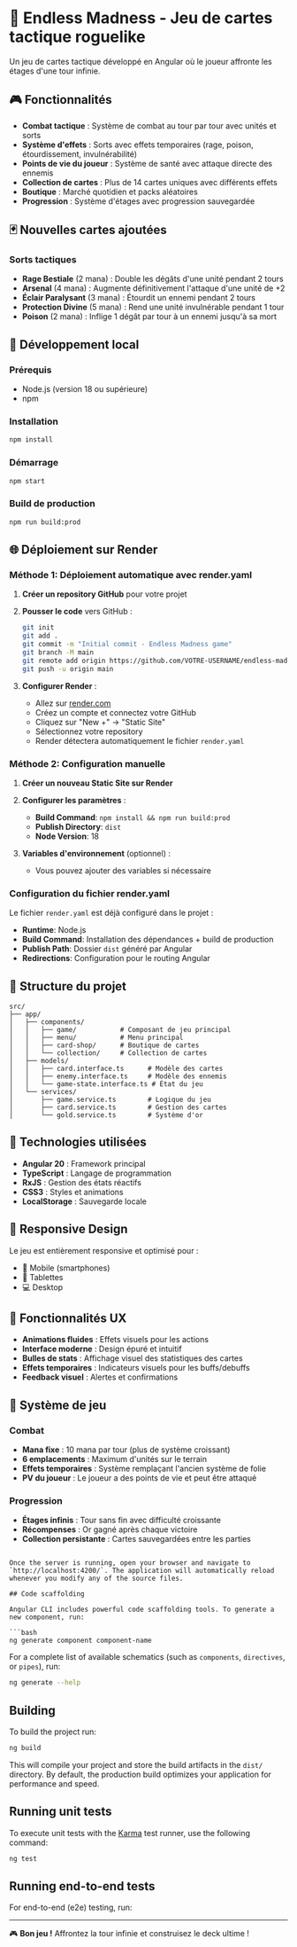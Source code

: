 # 🎴 Endless Madness - Jeu de cartes tactique roguelike

Un jeu de cartes tactique développé en Angular où le joueur affronte les étages d'une tour infinie.

## 🎮 Fonctionnalités

- **Combat tactique** : Système de combat au tour par tour avec unités et sorts
- **Système d'effets** : Sorts avec effets temporaires (rage, poison, étourdissement, invulnérabilité)
- **Points de vie du joueur** : Système de santé avec attaque directe des ennemis
- **Collection de cartes** : Plus de 14 cartes uniques avec différents effets
- **Boutique** : Marché quotidien et packs aléatoires
- **Progression** : Système d'étages avec progression sauvegardée

## 🃏 Nouvelles cartes ajoutées

### Sorts tactiques
- **Rage Bestiale** (2 mana) : Double les dégâts d'une unité pendant 2 tours
- **Arsenal** (4 mana) : Augmente définitivement l'attaque d'une unité de +2
- **Éclair Paralysant** (3 mana) : Étourdit un ennemi pendant 2 tours
- **Protection Divine** (5 mana) : Rend une unité invulnérable pendant 1 tour
- **Poison** (2 mana) : Inflige 1 dégât par tour à un ennemi jusqu'à sa mort

## 🚀 Développement local

### Prérequis
- Node.js (version 18 ou supérieure)
- npm

### Installation
```bash
npm install
```

### Démarrage
```bash
npm start
```

### Build de production
```bash
npm run build:prod
```

## 🌐 Déploiement sur Render

### Méthode 1: Déploiement automatique avec render.yaml

1. **Créer un repository GitHub** pour votre projet
2. **Pousser le code** vers GitHub :
   ```bash
   git init
   git add .
   git commit -m "Initial commit - Endless Madness game"
   git branch -M main
   git remote add origin https://github.com/VOTRE-USERNAME/endless-madness.git
   git push -u origin main
   ```

3. **Configurer Render** :
   - Allez sur [render.com](https://render.com)
   - Créez un compte et connectez votre GitHub
   - Cliquez sur "New +" → "Static Site"
   - Sélectionnez votre repository
   - Render détectera automatiquement le fichier `render.yaml`

### Méthode 2: Configuration manuelle

1. **Créer un nouveau Static Site sur Render**
2. **Configurer les paramètres** :
   - **Build Command**: `npm install && npm run build:prod`
   - **Publish Directory**: `dist`
   - **Node Version**: 18

3. **Variables d'environnement** (optionnel) :
   - Vous pouvez ajouter des variables si nécessaire

### Configuration du fichier render.yaml

Le fichier `render.yaml` est déjà configuré dans le projet :
- **Runtime**: Node.js
- **Build Command**: Installation des dépendances + build de production
- **Publish Path**: Dossier `dist` généré par Angular
- **Redirections**: Configuration pour le routing Angular

## 🎯 Structure du projet

```
src/
├── app/
│   ├── components/
│   │   ├── game/           # Composant de jeu principal
│   │   ├── menu/           # Menu principal
│   │   ├── card-shop/      # Boutique de cartes
│   │   └── collection/     # Collection de cartes
│   ├── models/
│   │   ├── card.interface.ts      # Modèle des cartes
│   │   ├── enemy.interface.ts     # Modèle des ennemis
│   │   └── game-state.interface.ts # État du jeu
│   └── services/
│       ├── game.service.ts        # Logique du jeu
│       ├── card.service.ts        # Gestion des cartes
│       └── gold.service.ts        # Système d'or
```

## 🔧 Technologies utilisées

- **Angular 20** : Framework principal
- **TypeScript** : Langage de programmation
- **RxJS** : Gestion des états réactifs
- **CSS3** : Styles et animations
- **LocalStorage** : Sauvegarde locale

## 📱 Responsive Design

Le jeu est entièrement responsive et optimisé pour :
- 📱 Mobile (smartphones)
- 📱 Tablettes
- 💻 Desktop

## 🎨 Fonctionnalités UX

- **Animations fluides** : Effets visuels pour les actions
- **Interface moderne** : Design épuré et intuitif
- **Bulles de stats** : Affichage visuel des statistiques des cartes
- **Effets temporaires** : Indicateurs visuels pour les buffs/debuffs
- **Feedback visuel** : Alertes et confirmations

## 🔄 Système de jeu

### Combat
- **Mana fixe** : 10 mana par tour (plus de système croissant)
- **6 emplacements** : Maximum d'unités sur le terrain
- **Effets temporaires** : Système remplaçant l'ancien système de folie
- **PV du joueur** : Le joueur a des points de vie et peut être attaqué

### Progression
- **Étages infinis** : Tour sans fin avec difficulté croissante
- **Récompenses** : Or gagné après chaque victoire
- **Collection persistante** : Cartes sauvegardées entre les parties
```

Once the server is running, open your browser and navigate to `http://localhost:4200/`. The application will automatically reload whenever you modify any of the source files.

## Code scaffolding

Angular CLI includes powerful code scaffolding tools. To generate a new component, run:

```bash
ng generate component component-name
```

For a complete list of available schematics (such as `components`, `directives`, or `pipes`), run:

```bash
ng generate --help
```

## Building

To build the project run:

```bash
ng build
```

This will compile your project and store the build artifacts in the `dist/` directory. By default, the production build optimizes your application for performance and speed.

## Running unit tests

To execute unit tests with the [Karma](https://karma-runner.github.io) test runner, use the following command:

```bash
ng test
```

## Running end-to-end tests

For end-to-end (e2e) testing, run:

---

🎮 **Bon jeu !** Affrontez la tour infinie et construisez le deck ultime !

